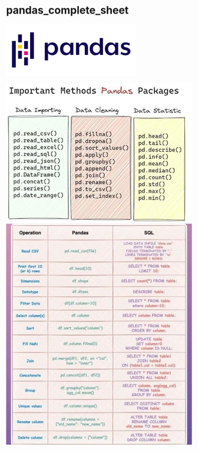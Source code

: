 # pandas_complete_sheet
![Model](https://github.com/Kindkrishna/pandas_complete_sheet/blob/e5e5ad1b0cf51468d026be4a9dcfe501a0046670/pandas1.png)

![Model](https://github.com/Kindkrishna/pandas_complete_sheet/blob/1040ee6ed05f230805bf3e91676ca32abc162bc5/pandas_method.jpg)
![Model](https://github.com/Kindkrishna/pandas_complete_sheet/blob/a2b0d0c330c1a0c3b8eaf4b579bd0608f190aad9/pandas_vs_sql.jpg)


